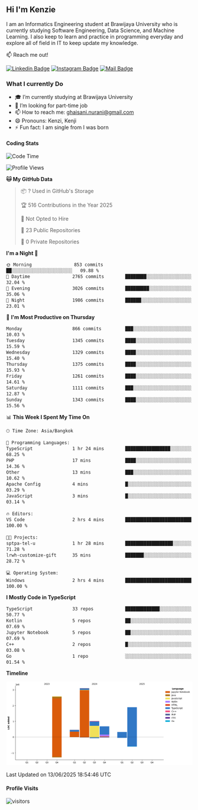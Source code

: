 ## Hi I'm Kenzie


I am an Informatics Engineering student at Brawijaya University who is currently studying Software Engineering, Data Science, and Machine Learning. I also keep to learn and practice in programming everyday and explore all of field in IT to keep update my knowledge.

:mailbox: Reach me out!

[![Linkedin Badge](https://img.shields.io/badge/-Kenzie_Taqiyassar-0e76a8?style=flat&labelColor=0e76a8&logo=linkedin&logoColor=white)](https://www.linkedin.com/in/kenzie-taqiyassar-37458b1aa/) 
[![Instagram Badge](https://img.shields.io/badge/-@__kenziehh_-e84393?style=flat&labelColor=e84393&logo=instagram&logoColor=white)](https://www.instagram.com/_kenziehh/) 
[![Mail Badge](https://img.shields.io/badge/-ghaisani.nurani-c0392b?style=flat&labelColor=c0392b&logo=gmail&logoColor=white)](mailto:ghaisani.nurani@gmail.com)

### What I currently Do

- 🎓 I’m currently studying at Brawijaya University
- 💼 I’m looking for part-time job
- 📫 How to reach me: ghaisani.nurani@gmail.com
- 😄 Pronouns: Kenzi, Kenji
- ⚡ Fun fact: I am single from I was born

#### Coding Stats
<!--START_SECTION:waka-->
![Code Time](http://img.shields.io/badge/Code%20Time-1%2C376%20hrs%209%20mins-blue)

![Profile Views](http://img.shields.io/badge/Profile%20Views-0-blue)

**🐱 My GitHub Data** 

> 📦 ? Used in GitHub's Storage 
 > 
> 🏆 516 Contributions in the Year 2025
 > 
> 🚫 Not Opted to Hire
 > 
> 📜 23 Public Repositories 
 > 
> 🔑 0 Private Repositories 
 > 
**I'm a Night 🦉** 

```text
🌞 Morning                853 commits         ██░░░░░░░░░░░░░░░░░░░░░░░   09.88 % 
🌆 Daytime                2765 commits        ████████░░░░░░░░░░░░░░░░░   32.04 % 
🌃 Evening                3026 commits        █████████░░░░░░░░░░░░░░░░   35.06 % 
🌙 Night                  1986 commits        ██████░░░░░░░░░░░░░░░░░░░   23.01 % 
```
📅 **I'm Most Productive on Thursday** 

```text
Monday                   866 commits         ███░░░░░░░░░░░░░░░░░░░░░░   10.03 % 
Tuesday                  1345 commits        ████░░░░░░░░░░░░░░░░░░░░░   15.59 % 
Wednesday                1329 commits        ████░░░░░░░░░░░░░░░░░░░░░   15.40 % 
Thursday                 1375 commits        ████░░░░░░░░░░░░░░░░░░░░░   15.93 % 
Friday                   1261 commits        ████░░░░░░░░░░░░░░░░░░░░░   14.61 % 
Saturday                 1111 commits        ███░░░░░░░░░░░░░░░░░░░░░░   12.87 % 
Sunday                   1343 commits        ████░░░░░░░░░░░░░░░░░░░░░   15.56 % 
```


📊 **This Week I Spent My Time On** 

```text
🕑︎ Time Zone: Asia/Bangkok

💬 Programming Languages: 
TypeScript               1 hr 24 mins        █████████████████░░░░░░░░   68.25 % 
PHP                      17 mins             ████░░░░░░░░░░░░░░░░░░░░░   14.36 % 
Other                    13 mins             ███░░░░░░░░░░░░░░░░░░░░░░   10.62 % 
Apache Config            4 mins              █░░░░░░░░░░░░░░░░░░░░░░░░   03.29 % 
JavaScript               3 mins              █░░░░░░░░░░░░░░░░░░░░░░░░   03.14 % 

🔥 Editors: 
VS Code                  2 hrs 4 mins        █████████████████████████   100.00 % 

🐱‍💻 Projects: 
sptpa-tel-u              1 hr 28 mins        ██████████████████░░░░░░░   71.28 % 
lrwh-customize-gift      35 mins             ███████░░░░░░░░░░░░░░░░░░   28.72 % 

💻 Operating System: 
Windows                  2 hrs 4 mins        █████████████████████████   100.00 % 
```

**I Mostly Code in TypeScript** 

```text
TypeScript               33 repos            █████████████░░░░░░░░░░░░   50.77 % 
Kotlin                   5 repos             ██░░░░░░░░░░░░░░░░░░░░░░░   07.69 % 
Jupyter Notebook         5 repos             ██░░░░░░░░░░░░░░░░░░░░░░░   07.69 % 
C++                      2 repos             █░░░░░░░░░░░░░░░░░░░░░░░░   03.08 % 
Go                       1 repo              ░░░░░░░░░░░░░░░░░░░░░░░░░   01.54 % 
```



**Timeline**

![Lines of Code chart](https://raw.githubusercontent.com/kenziehh/kenziehh/master/assets/bar_graph.png)


 Last Updated on 13/06/2025 18:54:46 UTC
<!--END_SECTION:waka-->


#### Profile Visits

![visitors](https://visitor-badge.glitch.me/badge?page_id=kenziehh.kenziehh)





